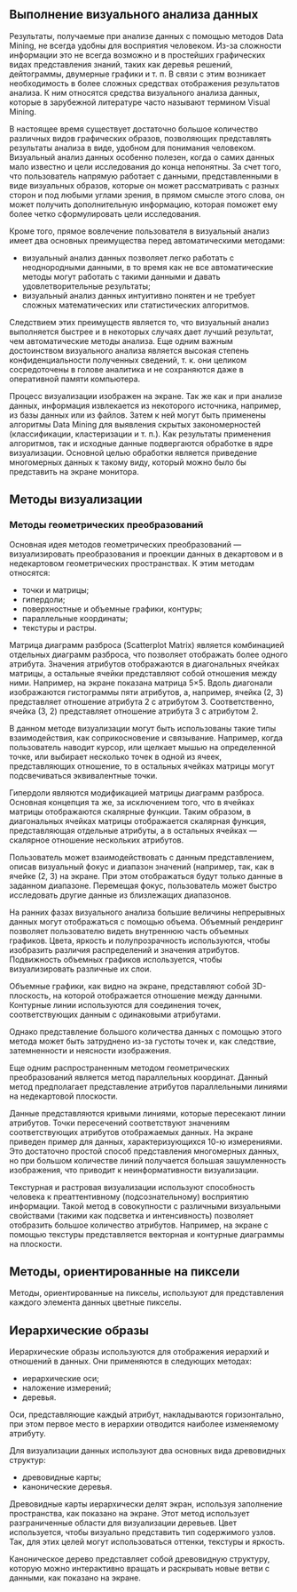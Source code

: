 ## Выполнение визуального анализа данных

Результаты, получаемые при анализе данных с помощью методов Data Mining, не всегда удобны для восприятия человеком. Из-за сложности информации это не всегда возможно и в простейших графических видах представления знаний, таких как деревья решений, дейтограммы, двумерные графики и т. п. В связи с этим возникает необходимость в более сложных средствах отображения результатов анализа. К ним относятся средства визуального анализа данных, которые в зарубежной литературе часто называют термином Visual Mining.

В настоящее время существует достаточно большое количество различных видов графических образов, позволяющих представлять результаты анализа в виде, удобном для понимания человеком. Визуальный анализ данных особенно полезен, когда о самих данных мало известно и цели исследования до конца непонятны. За счет того, что пользователь напрямую работает с данными, представленными в виде визуальных образов, которые он может рассматривать с разных сторон и под любыми углами зрения, в прямом смысле этого слова, он может получить дополнительную информацию, которая поможет ему более четко сформулировать цели исследования.

Кроме того, прямое вовлечение пользователя в визуальный анализ имеет два основных преимущества перед автоматическими методами:
- визуальный анализ данных позволяет легко работать с неоднородными данными, в то время как не все автоматические методы могут работать с такими данными и давать удовлетворительные результаты;
- визуальный анализ данных интуитивно понятен и не требует сложных математических или статистических алгоритмов.

Следствием этих преимуществ является то, что визуальный анализ выполняется быстрее и в некоторых случаях дает лучший результат, чем автоматические методы анализа.
Еще одним важным достоинством визуального анализа является высокая степень конфиденциальности полученных сведений, т. к. они целиком сосредоточены в голове аналитика и не сохраняются даже в оперативной памяти компьютера.

Процесс визуализации изображен на экране. Так же как и при анализе данных, информация извлекается из некоторого источника, например, из базы данных или из файлов. Затем к ней могут быть применены алгоритмы Data Mining для выявления скрытых закономерностей (классификации, кластеризации и т. п.). Как результаты применения алгоритмов, так и исходные данные подвергаются обработке в ядре визуализации. Основной целью обработки является приведение многомерных данных к такому виду, который можно было бы представить на экране монитора.

## Методы визуализации

### Методы геометрических преобразований

Основная идея методов геометрических преобразований — визуализировать преобразования и проекции данных в декартовом и в недекартовом геометрических пространствах. К этим методам относятся:
- точки и матрицы;
- гипердоли;
- поверхностные и объемные графики, контуры; 
- параллельные координаты;
- текстуры и растры.

Матрица диаграмм разброса (Scatterplot Matrix) является комбинацией отдельных диаграмм разброса, что позволяет отображать более одного атрибута. Значения атрибутов отображаются в диагональных ячейках матрицы, а остальные ячейки представляют собой отношения между ними. Например, на экране показана матрица 5×5. Вдоль диагонали изображаются гистограммы пяти атрибутов, а, например, ячейка (2, 3) представляет отношение атрибута 2 с атрибутом 3. Соответственно, ячейка (3, 2) представляет отношение атрибута 3 с атрибутом 2.

В данном методе визуализации могут быть использованы такие типы взаимодействия, как соприкосновение и связывание. Например, когда пользователь наводит курсор, или щелкает мышью на определенной точке, или выбирает несколько точек в одной из ячеек, представляющих отношение, то в остальных ячейках матрицы могут подсвечиваться эквивалентные точки.

Гипердоли являются модификацией матрицы диаграмм разброса. Основная концепция та же, за исключением того, что в ячейках матрицы отображаются скалярные функции. Таким образом, в диагональных ячейках матрицы отображается скалярная функция, представляющая отдельные атрибуты, а в остальных ячейках — скалярное отношение нескольких атрибутов. 

Пользователь может взаимодействовать с данным представлением, описав визуальный фокус и диапазон значений (например, так, как в ячейке (2, 3) на экране. При этом отображаться будут только данные в заданном диапазоне. Перемещая фокус, пользователь может быстро исследовать другие данные из близлежащих диапазонов.

На ранних фазах визуального анализа большие величины непрерывных данных могут отображаться с помощью объема. Объемный рендеринг позволяет пользователю видеть внутреннюю часть объемных графиков. Цвета, яркость и полупрозрачность используются, чтобы изобразить различия распределений и значения атрибутов. Подвижность объемных графиков используется, чтобы визуализировать различные их слои.

Объемные графики, как видно на экране, представляют собой 3D-плоскость, на которой отображается отношение между данными. Контурные линии используются для соединения точек, соответствующих данным с одинаковыми атрибутами.

Однако представление большого количества данных с помощью этого метода может быть затруднено из-за густоты точек и, как следствие, затемненности и неясности изображения.

Еще одним распространенным методом геометрических преобразований является метод параллельных координат. Данный метод предполагает представление атрибутов параллельными линиями на недекартовой плоскости.

Данные представляются кривыми линиями, которые пересекают линии атрибутов. Точки пересечений соответствуют значениям соответствующих атрибутов отображаемых данных. На экране приведен пример для данных, характеризующихся 10-ю измерениями.
Это достаточно простой способ представления многомерных данных, но при большом количестве линий получается большая зашумленность изображения, что приводит к неинформативности визуализации.

Текстурная и растровая визуализации используют способность человека к преаттентивному (подсознательному) восприятию информации. Такой метод в совокупности с различными визуальными свойствами (такими как подсветка и интенсивность) позволяет отобразить большое количество атрибутов.
Например, на экране с помощью текстуры представляется векторная и контурные диаграммы на плоскости.

## Методы, ориентированные на пиксели

Методы, ориентированные на пикселы, используют для представления каждого элемента данных цветные пикселы.

## Иерархические образы

Иерархические образы используются для отображения иерархий и отношений в данных. Они применяются в следующих методах:
- иерархические оси;
- наложение измерений;
- деревья.

Оси, представляющие каждый атрибут, накладываются горизонтально, при этом первое место в иерархии отводится наиболее изменяемому атрибуту.

Для визуализации данных используют два основных вида древовидных структур:
- древовидные карты;
- канонические деревья.

Древовидные карты иерархически делят экран, используя заполнение пространства, как показано на экране. Этот метод использует разграниченные области для визуализации деревьев. Цвет используется, чтобы визуально представить тип содержимого узлов. Так, для этих целей могут использоваться оттенки, текстуры и яркость.

Каноническое дерево представляет собой древовидную структуру, которую можно интерактивно вращать и раскрывать новые ветви с данными, как показано на экране.
